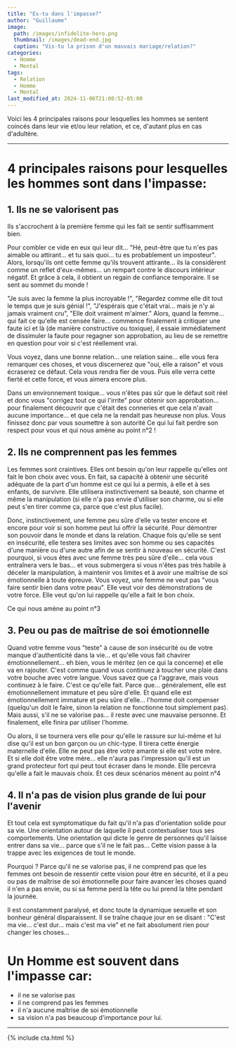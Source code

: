 ```yaml
---
title: "Es-tu dans l'impasse?"
author: "Guillaume"
image: 
  path: /images/infidelite-hero.png
  thumbnail: /images/dead-end.jpg
  caption: "Vis-tu la prison d'un mauvais mariage/relation?"
categories:
  - Homme
  - Mental
tags:
  - Relation
  - Homme
  - Mental
last_modified_at: 2024-11-06T21:00:52-05:00
---
```


Voici les 4 principales raisons pour lesquelles les hommes se sentent coincés dans leur vie et/ou leur relation, et ce, d'autant plus en cas d'adultère.

****************************************
# 4 principales raisons pour lesquelles les hommes sont dans l'impasse:



## 1. Ils ne se valorisent pas

Ils s'accrochent à la première femme qui les fait se sentir suffisamment bien.

Pour combler ce vide en eux qui leur dit... "Hé, peut-être que tu n'es pas aimable ou attirant... et tu sais quoi... tu es probablement un imposteur".
Alors, lorsqu'ils ont cette femme qu'ils trouvent attirante... ils la considèrent comme un reflet d'eux-mêmes... un rempart contre le discours intérieur négatif. Et grâce à cela, il obtient un regain de confiance temporaire. Il se sent au sommet du monde !

"Je suis avec la femme la plus incroyable !", "Regardez comme elle dit tout le temps que je suis génial !", "J'espérais que c'était vrai... mais je n'y ai jamais vraiment cru", "Elle doit vraiment m'aimer."
Alors, quand la femme... qui fait ce qu'elle est censée faire... commence finalement à critiquer une faute ici et là (de manière constructive ou toxique), il essaie immédiatement de dissimuler la faute pour regagner son approbation, au lieu de se remettre en question pour voir si c'est réellement vrai.

Vous voyez, dans une bonne relation... une relation saine... elle vous fera remarquer ces choses, et vous discernerez que "oui, elle a raison" et vous écraserez ce défaut. Cela vous rendra fier de vous. Puis elle verra cette fierté et cette force, et vous aimera encore plus.

Dans un environnement toxique... vous n'êtes pas sûr que le défaut soit réel et donc vous "corrigez tout ce qui l'irrite" pour obtenir son approbation... pour finalement découvrir que c'était des conneries et que cela n'avait aucune importance... et que cela ne la rendait pas heureuse non plus. Vous finissez donc par vous soumettre à son autorité
Ce qui lui fait perdre son respect pour vous et qui nous amène au point n°2 !

## 2. Ils ne comprennent pas les femmes

Les femmes sont craintives. Elles ont besoin qu'on leur rappelle qu'elles ont fait le bon choix avec vous. En fait, sa capacité à obtenir une sécurité adéquate de la part d'un homme est ce qui lui a permis, à elle et à ses enfants, de survivre. Elle utilisera instinctivement sa beauté, son charme et même la manipulation (si elle n'a pas envie d'utiliser son charme, ou si elle peut s'en tirer comme ça, parce que c'est plus facile).

Donc, instinctivement, une femme peu sûre d'elle va tester encore et encore pour voir si son homme peut lui offrir la sécurité. Pour démontrer son pouvoir dans le monde et dans la relation.
Chaque fois qu'elle se sent en insécurité, elle testera ses limites avec son homme ou ses capacités d'une manière ou d'une autre afin de se sentir à nouveau en sécurité. C'est pourquoi, si vous êtes avec une femme très peu sûre d'elle... cela vous entraînera vers le bas... et vous submergera si vous n'êtes pas très habile à déceler la manipulation, à maintenir vos limites et à avoir une maîtrise de soi émotionnelle à toute épreuve.
Vous voyez, une femme ne veut pas "vous faire sentir bien dans votre peau". Elle veut voir des démonstrations de votre force. Elle veut qu'on lui rappelle qu'elle a fait le bon choix.

Ce qui nous amène au point n°3

## 3. Peu ou pas de maîtrise de soi émotionnelle

Quand votre femme vous "teste" à cause de son insécurité ou de votre manque d'authenticité dans la vie... et qu'elle vous fait chavirer émotionnellement... eh bien, vous le méritez (en ce qui la concerne) et elle va en rajouter. C'est comme quand vous continuez à toucher une plaie dans votre bouche avec votre langue. Vous savez que ça l'aggrave, mais vous continuez à le faire. C'est ce qu'elle fait. Parce que... généralement, elle est émotionnellement immature et peu sûre d'elle.
Et quand elle est émotionnellement immature et peu sûre d'elle... l'homme doit compenser (quelqu'un doit le faire, sinon la relation ne fonctionne tout simplement pas). Mais aussi, s'il ne se valorise pas... il reste avec une mauvaise personne. Et finalement, elle finira par utiliser l'homme.

Ou alors, il se tournera vers elle pour qu'elle le rassure sur lui-même et lui dise qu'il est un bon garçon ou un chic-type. Il tirera cette énergie maternelle d'elle. Elle ne peut pas être votre amante si elle est votre mère. Et si elle doit être votre mère... elle n'aura pas l'impression qu'il est un grand protecteur fort qui peut tout écraser dans le monde. Elle percevra qu'elle a fait le mauvais choix.
Et ces deux scénarios mènent au point n°4

## 4. Il n'a pas de vision plus grande de lui pour l'avenir

Et tout cela est symptomatique du fait qu'il n'a pas d'orientation solide pour sa vie. Une orientation autour de laquelle il peut contextualiser tous ses comportements. Une orientation qui dicte le genre de personnes qu'il laisse entrer dans sa vie... parce que s'il ne le fait pas...
Cette vision passe à la trappe avec les exigences de tout le monde.

Pourquoi ? Parce qu'il ne se valorise pas, il ne comprend pas que les femmes ont besoin de ressentir cette vision pour être en sécurité, et il a peu ou pas de maîtrise de soi émotionnelle pour faire avancer les choses quand il n'en a pas envie, ou si sa femme perd la tête ou lui prend la tête pendant la journée.

Il est constamment paralysé, et donc toute la dynamique sexuelle et son bonheur général disparaissent. Il se traîne chaque jour en se disant : "C'est ma vie... c'est dur... mais c'est ma vie" et ne fait absolument rien pour changer les choses...

# Un Homme est souvent dans l'impasse car:
* il ne se valorise pas
* il ne comprend pas les femmes
* il n'a aucune maîtrise de soi émotionnelle
* sa vision n'a pas beaucoup d'importance pour lui. 

*******************************
{% include cta.html %}